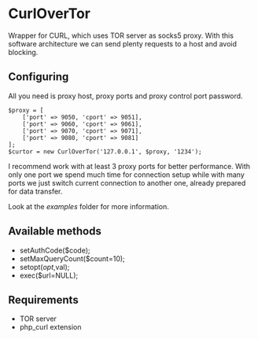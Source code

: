 # CurlOverTor
Wrapper for CURL, which uses TOR server as socks5 proxy. With this software architecture we can send plenty requests to a host and avoid blocking.

## Configuring
All you need is proxy host, proxy ports and proxy control port password.
```
$proxy = [
    ['port' => 9050, 'cport' => 9051],
    ['port' => 9060, 'cport' => 9061],
    ['port' => 9070, 'cport' => 9071],
    ['port' => 9080, 'cport' => 9081]
];
$curtor = new CurlOverTor('127.0.0.1', $proxy, '1234');
```
I recommend work with at least 3 proxy ports for better performance. With only one port we spend much time for connection setup while with many ports we just switch current connection to another one, already prepared for data transfer.

Look at the *examples* folder for more information.

## Available methods
 * setAuthCode($code);
 * setMaxQueryCount($count=10);
 * setopt($opt,$val);
 * exec($url=NULL);

## Requirements
 * TOR server
 * php_curl extension

